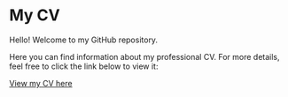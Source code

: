 # My CV

Hello! Welcome to my GitHub repository.

Here you can find information about my professional CV. For more details, feel free to click the link below to view it:

[View my CV here](https://dmn-21.github.io/CV/)
